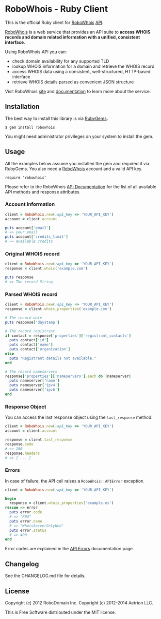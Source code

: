 # RoboWhois - Ruby Client

This is the official Ruby client for [RoboWhois](https://www.robowhois.com/) [API](https://www.robowhois.com/docs/api/).

[RoboWhois](https://www.robowhois.com/) is a web service that provides an API suite to **access WHOIS records and domain related information with a unified, consistent interface**.

Using RoboWhois API you can:

- check domain availability for any supported TLD
- lookup WHOIS information for a domain and retrieve the WHOIS record
- access WHOIS data using a consistent, well-structured, HTTP-based interface
- retrieve WHOIS details parsed as convenient JSON structure

Visit RoboWhois [site](https://www.robowhois.com/) and [documentation](https://www.robowhois.com/docs/) to learn more about the service.


## Installation

The best way to install this library is via [RubyGems](https://rubygems.org/).

    $ gem install robowhois

You might need administrator privileges on your system to install the gem.


## Usage

All the examples below assume you installed the gem and required it via RubyGems.
You also need a [RoboWhois](https://www.robowhois.com/) account and a valid API key.

    require 'robowhois'

Please refer to the RoboWhois [API Documentation](https://www.robowhois.com/docs/api/) for the list of all available API methods and response attributes.

### Account information

```ruby
client = RoboWhois.new(:api_key => 'YOUR_API_KEY')
account = client.account

puts account['email']
# => your email
puts account['credits_limit']
# => available credits
```

### Original WHOIS record

```ruby
client = RoboWhois.new(:api_key => 'YOUR_API_KEY')
response = client.whois('example.com')

puts response
# => The record String
```

### Parsed WHOIS record

```ruby
client = RoboWhois.new(:api_key => 'YOUR_API_KEY')
response = client.whois_properties('example.com')

# The record date
puts response['daystamp']

# The record registrant
if contact = response['properties']['registrant_contacts']
  puts contact['id']
  puts contact['name']
  puts contact['organization']
else
  puts "Registrant details not available."
end

# The record nameservers
response['properties']['nameservers'].each do |nameserver|
  puts nameserver['name']
  puts nameserver['ipv4']
  puts nameserver['ipv6']
end
```

### Response Object

You can access the last response object using the `last_response` method.

```ruby
client = RoboWhois.new(:api_key => 'YOUR_API_KEY')
account = client.account

response = client.last_response
response.code
# => 200
response.headers
# => { ... }
```

### Errors

In case of failure, the API call raises a `RoboWhois::APIError` exception.

```ruby
client = RoboWhois.new(:api_key => 'YOUR_API_KEY')

begin
  response = client.whois_properties('example.es')
rescue => error
  puts error.code
  # => "R04"
  puts error.name
  # => "WhoisServerOnlyWeb"
  puts error.status
  # => 400
end
```

Error codes are explained in the [API Errors](https://www.robowhois.com/docs/api/v1/errors/) documentation page.


## Changelog

See the CHANGELOG.md file for details.


## License

Copyright (c) 2012 RoboDomain Inc.
Copyright (c) 2012-2014 Aetrion LLC.

This is Free Software distributed under the MIT license.
